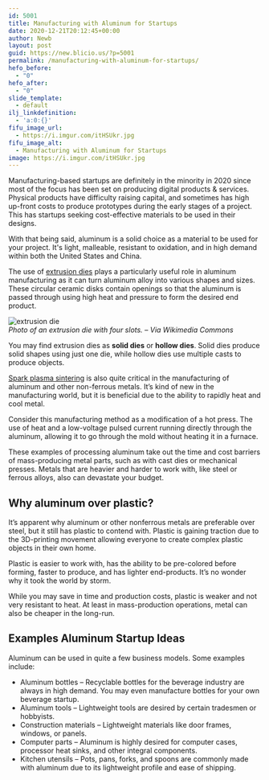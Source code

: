 ```yaml
---
id: 5001
title: Manufacturing with Aluminum for Startups
date: 2020-12-21T20:12:45+00:00
author: Newb
layout: post
guid: https://new.blicio.us/?p=5001
permalink: /manufacturing-with-aluminum-for-startups/
hefo_before:
  - "0"
hefo_after:
  - "0"
slide_template:
  - default
ilj_linkdefinition:
  - 'a:0:{}'
fifu_image_url:
  - https://i.imgur.com/itHSUkr.jpg
fifu_image_alt:
  - Manufacturing with Aluminum for Startups
image: https://i.imgur.com/itHSUkr.jpg
---
```

Manufacturing-based startups are definitely in the minority in 2020 since most of the focus has been set on producing digital products & services. Physical products have difficulty raising capital, and sometimes has high up-front costs to produce prototypes during the early stages of a project. This has startups seeking cost-effective materials to be used in their designs.

With that being said, aluminum is a solid choice as a material to be used for your project. It's light, malleable, resistant to oxidation, and in high demand within both the United States and China.

The use of [extrusion dies](https://nanoker.com/extrusion-dies/) plays a particularly useful role in aluminum manufacturing as it can turn aluminum alloy into various shapes and sizes. These circular ceramic disks contain openings so that the aluminum is passed through using high heat and pressure to form the desired end product.

![extrusion die](https://i.imgur.com/OsjInfp.png)  
_Photo of an extrusion die with four slots. – Via Wikimedia Commons_

You may find extrusion dies as **solid dies** or **hollow dies**. Solid dies produce solid shapes using just one die, while hollow dies use multiple casts to produce objects.

[Spark plasma sintering](https://nanoker.com/spark-plasma-sintering/) is also quite critical in the manufacturing of aluminum and other non-ferrous metals. It’s kind of new in the manufacturing world, but it is beneficial due to the ability to rapidly heat and cool metal.

Consider this manufacturing method as a modification of a hot press. The use of heat and a low-voltage pulsed current running directly through the aluminum, allowing it to go through the mold without heating it in a furnace.

These examples of processing aluminum take out the time and cost barriers of mass-producing metal parts, such as with cast dies or mechanical presses. Metals that are heavier and harder to work with, like steel or ferrous alloys, also can devastate your budget.

## Why aluminum over plastic?

It’s apparent why aluminum or other nonferrous metals are preferable over steel, but it still has plastic to contend with. Plastic is gaining traction due to the 3D-printing movement allowing everyone to create complex plastic objects in their own home.

Plastic is easier to work with, has the ability to be pre-colored before forming, faster to produce, and has lighter end-products. It’s no wonder why it took the world by storm.

While you may save in time and production costs, plastic is weaker and not very resistant to heat. At least in mass-production operations, metal can also be cheaper in the long-run.

## Examples Aluminum Startup Ideas

Aluminum can be used in quite a few business models. Some examples include:

  * Aluminum bottles – Recyclable bottles for the beverage industry are always in high demand. You may even manufacture bottles for your own beverage startup.
  * Aluminum tools – Lightweight tools are desired by certain tradesmen or hobbyists.
  * Construction materials – Lightweight materials like door frames, windows, or panels.
  * Computer parts – Aluminum is highly desired for computer cases, processor heat sinks, and other integral components.
  * Kitchen utensils – Pots, pans, forks, and spoons are commonly made with aluminum due to its lightweight profile and ease of shipping.